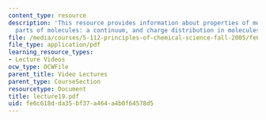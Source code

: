 ```yaml
---
content_type: resource
description: 'This resource provides information about properties of molecules and
  parts of molecules: a continuum, and charge distribution in molecules.'
file: /media/courses/5-112-principles-of-chemical-science-fall-2005/fe6c618dda35bf37a464a4b0f64578d5_lecture19.pdf
file_type: application/pdf
learning_resource_types:
- Lecture Videos
ocw_type: OCWFile
parent_title: Video Lectures
parent_type: CourseSection
resourcetype: Document
title: lecture19.pdf
uid: fe6c618d-da35-bf37-a464-a4b0f64578d5
---
```

